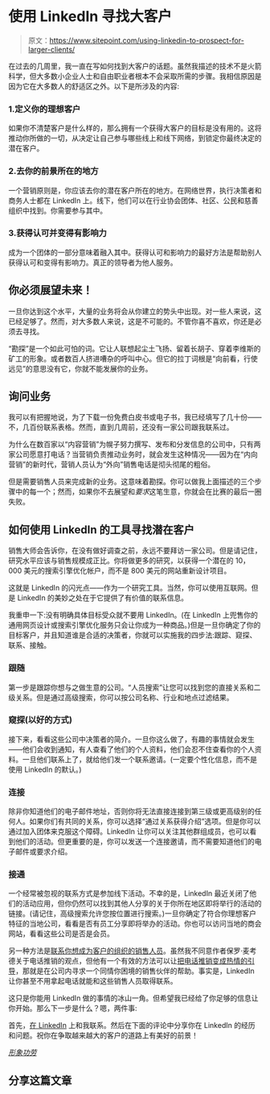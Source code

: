# 使用 LinkedIn 寻找大客户

> 原文：<https://www.sitepoint.com/using-linkedin-to-prospect-for-larger-clients/>

在过去的几周里，我一直在写如何找到大客户的话题。虽然我描述的技术不是火箭科学，但大多数小企业人士和自由职业者根本不会采取所需的步骤。我相信原因是因为它在大多数人的舒适区之外。以下是所涉及的内容:

### 1.定义你的理想客户

如果你不清楚客户是什么样的，那么拥有一个获得大客户的目标是没有用的。这将推动你所做的一切，从决定让自己参与哪些线上和线下网络，到锁定你最终决定的潜在客户。

### 2.去你的前景所在的地方

一个营销原则是，你应该去你的潜在客户所在的地方。在网络世界，执行决策者和商务人士都在 LinkedIn 上。线下，他们可以在行业协会团体、社区、公民和慈善组织中找到。你需要参与其中。

### 3.获得认可并变得有影响力

成为一个团体的一部分意味着融入其中。获得认可和影响力的最好方法是帮助别人获得认可和变得有影响力。真正的领导者为他人服务。

## 你必须展望未来！

一旦你达到这个水平，大量的业务将会从你建立的势头中出现。对一些人来说，这已经足够了。然而，对大多数人来说，这是不可能的。不管你喜不喜欢，你还是必须去寻找。

“勘探”是一个如此可怕的词。它让人联想起尘土飞扬、留着长胡子、穿着李维斯的矿工的形象。或者数百人挤进嘈杂的呼叫中心。但它的拉丁词根是“向前看，行使远见”的意思没有它，你就不能发展你的业务。

## 询问业务

我可以有把握地说，为了下载一份免费白皮书或电子书，我已经填写了几十份——不，几百份联系表格。然而，直到几周前，还没有一家公司跟我联系过。

为什么在数百家以“内容营销”为幌子努力撰写、发布和分发信息的公司中，只有两家公司愿意打电话？当营销负责推动业务时，就会发生这种情况——因为在“内向营销”的新时代，营销人员认为“外向”销售电话是彻头彻尾的粗俗。

但是需要销售人员来完成新的业务。这意味着勘探。你可以做我上面描述的三个步骤中的每一个；然而，如果你不去展望和*要求*这笔生意，你就会在比赛的最后一圈失败。

## 如何使用 LinkedIn 的工具寻找潜在客户

销售大师会告诉你，在没有做好调查之前，永远不要拜访一家公司。但是请记住，研究水平应该与销售规模成正比。你将做更多的研究，以获得一个潜在的 10，000 美元的搜索引擎优化帐户，而不是 800 美元的网站重新设计项目。

这就是 LinkedIn 的闪光点——作为一个研究工具。当然，你可以使用互联网。但是 LinkedIn 的美妙之处在于它提供了有价值的联系信息。

我重申一下:没有明确具体目标受众就不要用 LinkedIn。(在 LinkedIn 上兜售你的通用网页设计或搜索引擎优化服务只会让你成为一种商品。)但是一旦你确定了你的目标客户，并且知道谁是合适的决策者，你就可以实施我的四步法:跟踪、窥探、联系、接触。

### 跟随

第一步是跟踪你想与之做生意的公司。“人员搜索”让您可以找到您的直接关系和二级关系。但是通过高级搜索，你可以按公司名称、行业和地点过滤结果。

### 窥探(以好的方式)

接下来，看看这些公司中决策者的简介。一旦你这么做了，有趣的事情就会发生——他们会收到通知，有人查看了他们的个人资料，他们会忍不住查看你的个人资料。一旦他们联系上了，就给他们发一个联系邀请。(一定要个性化信息，而不是使用 LinkedIn 的默认。)

### 连接

除非你知道他们的电子邮件地址，否则你将无法直接连接到第三级或更高级别的任何人。如果你们有共同的关系，你可以选择“通过关系获得介绍”选项。但是你可以通过加入团体来克服这个障碍。LinkedIn 让你可以关注其他群组成员，也可以看到他们的活动。但更重要的是，你可以发送一个连接邀请，而不需要知道他们的电子邮件或要求介绍。

### 接通

一个经常被忽视的联系方式是参加线下活动。不幸的是，LinkedIn 最近关闭了他们的活动应用，但你仍然可以找到其他人分享的关于你所在地区即将举行的活动的链接。(请记住，高级搜索允许您按位置进行搜索。)一旦你确定了符合你理想客户特征的当地公司，看看是否有员工分享即将举办的活动。你也可以访问当地的商会网站，看看这些公司是否是会员。

另一种方法是[联系你想成为客户的组织的销售人员](http://www.johntabita.com/is-cold-calling-really-dead-part-2/ "Is Cold Calling Really Dead? (Part 2)")。虽然我不同意作者保罗·麦考德关于电话推销的观点，但他有一个有效的方法可以让[把电话推销变成热情的引导](http://www.eyesonsales.com/content/article/no_you_dont_have_to_cold_call_ever "No, You Don't Have to Cold Call--Ever | Eyes on Sales")，那就是在公司内寻求一个同情你困境的销售伙伴的帮助。事实是，LinkedIn 让你甚至不用拿起电话就能和这些销售人员取得联系。

这只是你能用 LinkedIn 做的事情的冰山一角。但希望我已经给了你足够的信息让你开始。那么下一步是什么？嗯，两件事:

首先，[在 LinkedIn](http://www.linkedin.com/in/johntabita "John Tabita | LinkedIn") 上和我联系。然后在下面的评论中分享你在 LinkedIn 的经历和问题。祝你在争取越来越大的客户的道路上有美好的前景！

*[形象功劳](http://www.flickr.com/photos/sheilascarborough/)*

## 分享这篇文章